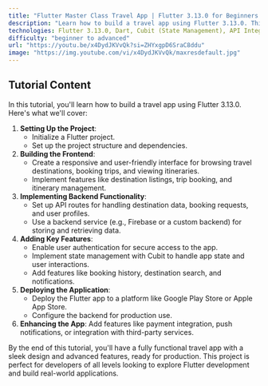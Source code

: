 ```yaml
---
title: "Flutter Master Class Travel App | Flutter 3.13.0 for Beginners to Advanced | iOS & Android Cubit"
description: "Learn how to build a travel app using Flutter 3.13.0. This tutorial covers everything from basic Flutter concepts to advanced features like state management with Cubit, API integration, and responsive design."
technologies: Flutter 3.13.0, Dart, Cubit (State Management), API Integration, Responsive Design
difficulty: "beginner to advanced"
url: "https://youtu.be/x4DydJKVvQk?si=ZHYxgpD6SraC8ddu"
image: "https://img.youtube.com/vi/x4DydJKVvQk/maxresdefault.jpg"
---
```


## Tutorial Content

In this tutorial, you'll learn how to build a travel app using Flutter 3.13.0. Here's what we'll cover:

1. **Setting Up the Project**:
   - Initialize a Flutter project.
   - Set up the project structure and dependencies.
2. **Building the Frontend**:
   - Create a responsive and user-friendly interface for browsing travel destinations, booking trips, and viewing itineraries.
   - Implement features like destination listings, trip booking, and itinerary management.
3. **Implementing Backend Functionality**:
   - Set up API routes for handling destination data, booking requests, and user profiles.
   - Use a backend service (e.g., Firebase or a custom backend) for storing and retrieving data.
4. **Adding Key Features**:
   - Enable user authentication for secure access to the app.
   - Implement state management with Cubit to handle app state and user interactions.
   - Add features like booking history, destination search, and notifications.
5. **Deploying the Application**:
   - Deploy the Flutter app to a platform like Google Play Store or Apple App Store.
   - Configure the backend for production use.
6. **Enhancing the App**: Add features like payment integration, push notifications, or integration with third-party services.

By the end of this tutorial, you'll have a fully functional travel app with a sleek design and advanced features, ready for production. This project is perfect for developers of all levels looking to explore Flutter development and build real-world applications.